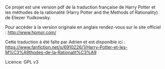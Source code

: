 Ce projet est une version pdf de la traduction française de Harry Potter et les méthodes de la rationalité (Harry Potter and the Methods of Rationality) de Eliezer Yudkowsky.

Pour accéder à la version originale en anglais rendez-vous sur le site officiel : http://www.hpmor.com/

Cette traduction à été faîte par Adrien et est disponible ici : https://www.fanfiction.net/s/6910226/1/Harry-Potter-et-les-M%C3%A9thodes-de-la-Rationalit%C3%A9


Licence: GPL v3